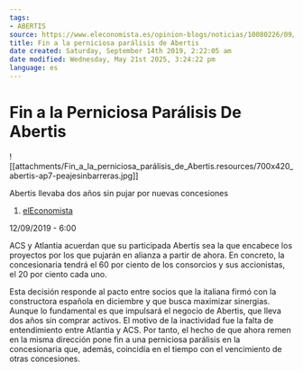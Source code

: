 ```yaml
---
tags:
- ABERTIS
source: https://www.eleconomista.es/opinion-blogs/noticias/10080226/09/19/Fin-a-la-perniciosa-paralisis-de-Abertis.html
title: Fin a la perniciosa parálisis de Abertis
date created: Saturday, September 14th 2019, 2:22:05 am
date modified: Wednesday, May 21st 2025, 3:24:22 pm
language: es
---
```


# Fin a la Perniciosa Parálisis De Abertis

![[attachments/Fin_a_la_perniciosa_parálisis_de_Abertis.resources/700x420_abertis-ap7-peajesinbarreras.jpg]]

Abertis llevaba dos años sin pujar por nuevas concesiones

1. [elEconomista](https://www.eleconomista.es/autor/elEconomista)

12/09/2019 - 6:00

ACS y Atlantia acuerdan que su participada Abertis sea la que encabece los proyectos por los que pujarán en alianza a partir de ahora. En concreto, la concesionaria tendrá el 60 por ciento de los consorcios y sus accionistas, el 20 por ciento cada uno.

Esta decisión responde al pacto entre socios que la italiana firmó con la constructora española en diciembre y que busca maximizar sinergias. Aunque lo fundamental es que impulsará el negocio de Abertis, que lleva dos años sin comprar activos. El motivo de la inactividad fue la falta de entendimiento entre Atlantia y ACS. Por tanto, el hecho de que ahora remen en la misma dirección pone fin a una perniciosa parálisis en la concesionaria que, además, coincidía en el tiempo con el vencimiento de otras concesiones.
